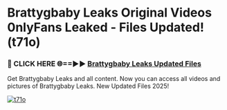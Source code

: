 # Brattygbaby Leaks Original Videos 0nlyFans Leaked - Files Updated! (t71o)

<h3>🔴 CLICK HERE 🌐==►► <a href="https://tinyurl.com/x26r9saj" rel="nofollow">Brattygbaby Leaks Updated Files</a></h3>

Get Brattygbaby Leaks and all content. Now you can access all videos and pictures of Brattygbaby Leaks. New Updated Files 2025!

[![t71o](https://i.imgur.com/LkgZPqh.gif)](https://tinyurl.com/x26r9saj)
